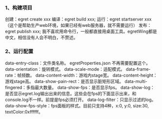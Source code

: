 ### 1、构建项目
创建：egret create xxx
编译：egret build xxx;
运行：egret startserver xxx（这个是帮助生产web环境，如果已经有web服务器，就不需要运行）
发布：egret publish xxx;
我不喜欢用命令行，一般都直接用桌面工具。egretWing都是中文，相信没有人会不明白，不赘述。
### 2、运行配置
data-entry-class：文件类名称。 egretProperties.json 不再需要配置这个。
data-orientation：旋转模式。
data-scale-mode：适配模式。
data-frame-rate：帧频数。
data-content-width：游戏内stage宽。
data-content-height：游戏stage高。
data-show-pain-rect：是否显示脏矩形区域。
data-multi-fingered：多指最大数量。
data-show-fps：是否显示fps。
data-show-log：是否显示egret.log输出出来的信息。这些会在fps的下面显示出来，和console.log不一样。前提是fps必须打开。
data-log-filter：只显示过滤的log。
data-show-fps-style：fps面板的样式。目前只支持4种，x:0, y:0, size:30, textColor:0xffffff。
